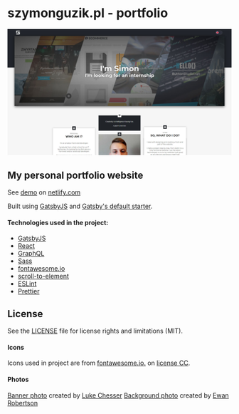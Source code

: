 # szymonguzik.pl - portfolio

![szymonguzik.pl](static/ogimage.jpg)

## My personal portfolio website

See [demo](https://szymonguzik.pl/) on [netlify.com](https://netlify.com)

Built using [GatsbyJS](https://github.com/Ghornon/gulp-automation) and [Gatsby's default starter](https://www.gatsbyjs.org/docs/gatsby-starters/).

#### Technologies used in the project:

-   [GatsbyJS](https://www.gatsbyjs.org/)
-   [React](https://reactjs.org/)
-   [GraphQL](https://graphql.org/)
-   [Sass](https://sass-lang.com/)
-   [fontawesome.io](http://fontawesome.io/)
-   [scroll-to-element](https://www.npmjs.com/package/scroll-to-element/)
-   [ESLint](https://eslint.org/)
-   [Prettier](https://prettier.io/)

## License

See the [LICENSE](LICENSE) file for license rights and limitations (MIT).

#### Icons

Icons used in project are from [fontawesome.io.](http://fontawesome.io) on [license CC](https://creativecommons.org/licenses/by/4.0/).

#### Photos

[Banner photo](https://unsplash.com/photos/a2NRu2Wxa2o) created by [
Luke Chesser](https://unsplash.com/@lukechesser1)
[Background photo](https://unsplash.com/photos/fDsCIIGdw9g) created by [
Ewan Robertson](https://unsplash.com/@ewan121)
